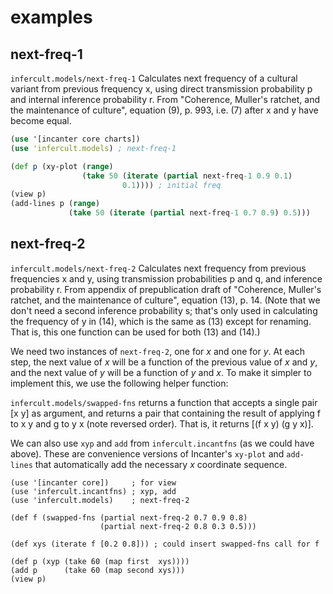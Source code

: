 # examples

## next-freq-1

`infercult.models/next-freq-1` Calculates next frequency of a cultural variant from
previous frequency x, using direct transmission probability p and
internal inference probability r.  From "Coherence, Muller's ratchet,
and the maintenance of culture", equation (9), p. 993, i.e. (7) after
x and y have become equal.

```clojure
(use '[incanter core charts])
(use 'infercult.models) ; next-freq-1

(def p (xy-plot (range) 
                (take 50 (iterate (partial next-freq-1 0.9 0.1)
                         0.1)))) ; initial freq
(view p)
(add-lines p (range)
             (take 50 (iterate (partial next-freq-1 0.7 0.9) 0.5)))

```

## next-freq-2

`infercult.models/next-freq-2` Calculates next frequency from previous frequencies x
and y, using  transmission probabilities p and q, and inference
probability r. From appendix of prepublication draft of "Coherence,
Muller's ratchet,  and the maintenance of culture", equation (13), p.
14.  (Note that we don't need a second inference probability s; that's
only used in calculating the frequency of y in (14), which is the same
as (13) except for renaming. That is, this one function can be used
for both (13) and (14).)

We need two instances of `next-freq-2`, one for *x* and one for *y*.
At each step, the next value of *x* will be a function of the previous
value of *x* and *y*, and the next value of *y* will be a function of
*y* and *x*.  To make it simpler to implement this, we use the following
helper function:

`infercult.models/swapped-fns` returns a function that accepts a single pair [x y] as
argument, and  returns a pair that containing the result of applying f
to x y and g to y x (note reversed order).  That is, it returns [(f x
y) (g y x)].

We can also use `xyp` and `add` from `infercult.incantfns` (as we could
have above).  These are convenience versions of Incanter's `xy-plot` and
`add-lines` that automatically add the necessary *x* coordinate
sequence.

```
(use '[incanter core])     ; for view
(use 'infercult.incantfns) ; xyp, add
(use 'infercult.models)    ; next-freq-2

(def f (swapped-fns (partial next-freq-2 0.7 0.9 0.8)
                    (partial next-freq-2 0.8 0.3 0.5)))

(def xys (iterate f [0.2 0.8])) ; could insert swapped-fns call for f

(def p (xyp (take 60 (map first  xys))))
(add p      (take 60 (map second xys)))
(view p)
```
